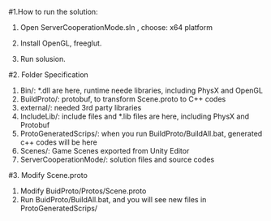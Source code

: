 #1.How to run the solution:

1. Open ServerCooperationMode.sln , choose: x64 platform

2. Install OpenGL, freeglut.

3. Run solusion.

#2. Folder Specification
1. Bin/: *.dll are here, runtime neede libraries, including PhysX and OpenGL
2. BuildProto/: protobuf, to transform Scene.proto to C++ codes
3. external/: needed 3rd party libraries
4. IncludeLib/: include files and *.lib files are here, including PhysX and Protobuf
5. ProtoGeneratedScrips/: when you run BuildProto/BuildAll.bat, generated c++ codes will be here
6. Scenes/: Game Scenes exported from Unity Editor
7. ServerCooperationMode/: solution files and source codes

#3. Modify Scene.proto
1. Modify BuidProto/Protos/Scene.proto
2. Run BuidProto/BuildAll.bat, and you will see new files in ProtoGeneratedScrips/